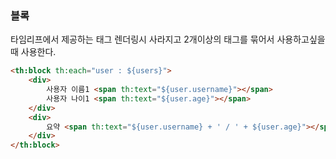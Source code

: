 ### 블록

타임리프에서 제공하는 태그
렌더링시 사라지고 2개이상의 태그를 묶어서 사용하고싶을때 사용한다.
```html
<th:block th:each="user : ${users}">
    <div>
        사용자 이름1 <span th:text="${user.username}"></span>
        사용자 나이1 <span th:text="${user.age}"></span>
    </div>
    <div>
        요약 <span th:text="${user.username} + ' / ' + ${user.age}"></span>
    </div>
</th:block>
```